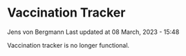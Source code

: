 Vaccination Tracker
================
Jens von Bergmann
Last updated at 08 March, 2023 - 15:48

Vaccination tracker is no longer functional.
